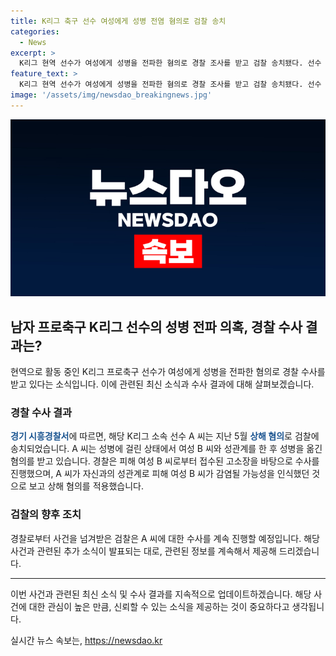 ```yaml
---
title: K리그 축구 선수 여성에게 성병 전염 혐의로 검찰 송치
categories:
  - News
excerpt: >
  K리그 현역 선수가 여성에게 성병을 전파한 혐의로 경찰 조사를 받고 검찰 송치됐다. 선수 A씨는 성병에 감염된 상태에서 여성 B씨와 성관계를 한 것으로 알려졌다. 경찰은 피해 여성의 고소를 토대로 수사를 진행했으며, A씨의 행위가 피해 여성의 감염 가능성을 인식한 것으로 보고 상해 혐의를 적용했다. 현재 검찰은 A씨에 대한 수사를 이어갈 예정이다.
feature_text: >
  K리그 현역 선수가 여성에게 성병을 전파한 혐의로 경찰 조사를 받고 검찰 송치됐다. 선수 A씨는 성병에 감염된 상태에서 여성 B씨와 성관계를 한 것으로 알려졌다. 경찰은 피해 여성의 고소를 토대로 수사를 진행했으며, A씨의 행위가 피해 여성의 감염 가능성을 인식한 것으로 보고 상해 혐의를 적용했다. 현재 검찰은 A씨에 대한 수사를 이어갈 예정이다.
image: '/assets/img/newsdao_breakingnews.jpg'
---
```


<p><img src="/assets/img/newsdao_breakingnews.jpg" alt="firstkoreanews 속보" /></p>

<h2 data-ke-size="size26">남자 프로축구 K리그 선수의 성병 전파 의혹, 경찰 수사 결과는?</h2>

<p data-ke-size="size16">현역으로 활동 중인 K리그 프로축구 선수가 여성에게 성병을 전파한 혐의로 경찰 수사를 받고 있다는 소식입니다. 이에 관련된 최신 소식과 수사 결과에 대해 살펴보겠습니다.</p>

<h3>경찰 수사 결과</h3>

<p data-ke-size="size16"><b><span style="color: #1a5490;">경기 시흥경찰서</span></b>에 따르면, 해당 K리그 소속 선수 A 씨는 지난 5월 <b><span style="color: #1a5490;">상해 혐의</span></b>로 검찰에 송치되었습니다. A 씨는 성병에 걸린 상태에서 여성 B 씨와 성관계를 한 후 성병을 옮긴 혐의를 받고 있습니다. 경찰은 피해 여성 B 씨로부터 접수된 고소장을 바탕으로 수사를 진행했으며, A 씨가 자신과의 성관계로 피해 여성 B 씨가 감염될 가능성을 인식했던 것으로 보고 상해 혐의를 적용했습니다.</p>

<h3>검찰의 향후 조치</h3>

<p data-ke-size="size16">경찰로부터 사건을 넘겨받은 검찰은 A 씨에 대한 수사를 계속 진행할 예정입니다. 해당 사건과 관련된 추가 소식이 발표되는 대로, 관련된 정보를 계속해서 제공해 드리겠습니다.</p>

<p><hr>
이번 사건과 관련된 최신 소식 및 수사 결과를 지속적으로 업데이트하겠습니다. 해당 사건에 대한 관심이 높은 만큼, 신뢰할 수 있는 소식을 제공하는 것이 중요하다고 생각됩니다.</p>
실시간 뉴스 속보는, <a href="https://newsdao.kr" rel="dofollow">https://newsdao.kr</a>


